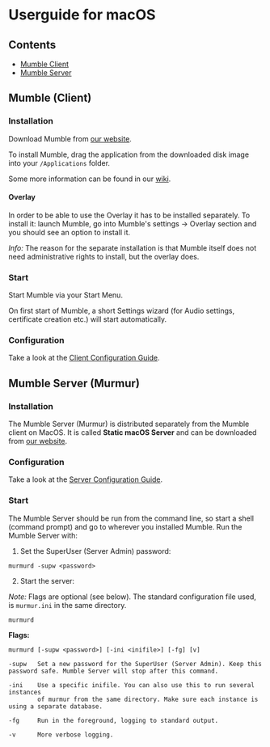 # Userguide for macOS

## Contents

- [Mumble Client](#mumble-client)
- [Mumble Server](#mumble-server-murmur)

## Mumble (Client)

### Installation

Download Mumble from [our website](https://www.mumble.info/downloads/).

<!-- Is the following still valid? -->
To install Mumble, drag the application from the downloaded
disk image into your `/Applications` folder.

Some more information can be found in our [wiki](https://wiki.mumble.info/wiki/Installing_Mumble#Mac_OS_X).

#### Overlay

In order to be able to use the Overlay it has to be installed separately.
To install it: launch Mumble, go into Mumble's settings -> Overlay section and you should see an option to install it.

*Info:* The reason for the separate installation is that Mumble itself does not need administrative rights to install, but the overlay does. 

### Start

Start Mumble via your Start Menu. <!-- correct? -->

On first start of Mumble, a short Settings wizard (for Audio settings, certificate creation etc.) will start automatically.

### Configuration

<!-- Short introduction or just link to the Client Config Guide? -->
Take a look at the [Client Configuration Guide](client_config_guide.md).
<!-- Are there differences between the OS versions? -->

## Mumble Server (Murmur)

### Installation

The Mumble Server (Murmur) is distributed separately from the Mumble client on MacOS.
It is called **Static macOS Server** and can be downloaded from [our website](https://www.mumble.info/downloads/).

### Configuration

Take a look at the [Server Configuration Guide](server_config_guide.md).

### Start

<!-- is that correct? -->
The Mumble Server should be run from the command line, so start a shell (command prompt) and go to wherever you installed Mumble. Run the Mumble Server with:

<!-- different binary name on macOS? -->

1. Set the SuperUser (Server Admin) password:

```
murmurd -supw <password>
```

2. Start the server:

*Note:* Flags are optional (see below).
The standard configuration file used, is `murmur.ini` in the same directory.

```
murmurd 
```

**Flags:**

```
murmurd [-supw <password>] [-ini <inifile>] [-fg] [v]

-supw   Set a new password for the SuperUser (Server Admin). Keep this password safe. Mumble Server will stop after this command.

-ini    Use a specific inifile. You can also use this to run several instances
        of murmur from the same directory. Make sure each instance is using a separate database.

-fg     Run in the foreground, logging to standard output.

-v      More verbose logging.
```

